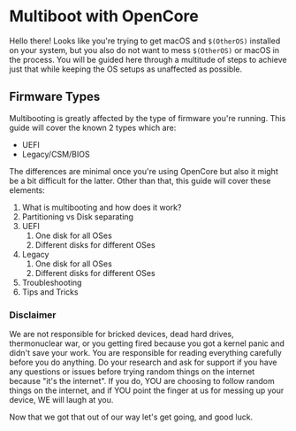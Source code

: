 # Multiboot with OpenCore

Hello there! Looks like you're trying to get macOS and `$(OtherOS)` installed on your system, but you also do not want to mess `$(OtherOS)` or macOS in the process. You will be guided here through a multitude of steps to achieve just that while keeping the OS setups as unaffected as possible.

## Firmware Types

Multibooting is greatly affected by the type of firmware you're running. This guide will cover the known 2 types which are:

- UEFI
- Legacy/CSM/BIOS

The differences are minimal once you're using OpenCore but also it might be a bit difficult for the latter. Other than that, this guide will cover these elements:

1. What is multibooting and how does it work?
2. Partitioning vs Disk separating
2. UEFI
   1. One disk for all OSes
   2. Different disks for different OSes
3. Legacy
   1. One disk for all OSes
   2. Different disks for different OSes
5. Troubleshooting
6. Tips and Tricks

### Disclaimer

We are not responsible for bricked devices, dead hard drives, thermonuclear war, or you getting fired because you got a kernel panic and didn't save your work. You are responsible for reading everything carefully before you do anything. Do your research and ask for support if you have any questions or issues before trying random things on the internet because "it's the internet". If you do, YOU are choosing to follow random things on the internet, and if YOU point the finger at us for messing up your device, WE will laugh at you. 

Now that we got that out of our way let's get going, and good luck.

